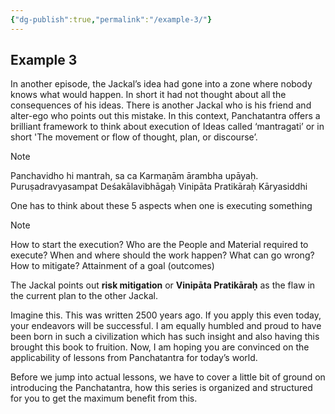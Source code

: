 ```yaml
---
{"dg-publish":true,"permalink":"/example-3/"}
---
```


## Example 3

In another episode, the Jackal’s idea had gone into a zone where nobody knows what would happen. In short it had not thought about all the consequences of his ideas. There is another Jackal who is his friend and alter-ego who points out this mistake. In this context, Panchatantra offers a brilliant framework to think about execution of Ideas called ‘mantragati’ or in short 'The movement or flow of thought, plan, or discourse’.

> [!note]
> Panchavidho hi mantrah, sa ca
> Karmaṇām ārambha upāyaḥ.
> Puruṣadravyasampat
> Deśakālavibhāgaḥ
> Vinipāta Pratikāraḥ
> Kāryasiddhi


One has to think about these 5 aspects when one is executing something

> [!note]
> How to start the execution?
> Who are the People and Material required to execute?
> When and where should the work happen?
> What can go wrong? How to mitigate?
> Attainment of a goal (outcomes)


The Jackal points out **risk mitigation** or **Vinipāta Pratikāraḥ** as the flaw in the current plan to the other Jackal.  

Imagine this. This was written 2500 years ago. If you apply this even today, your endeavors will be successful.  I am equally humbled and proud to have been born in such a civilization which has such insight and also having this brought this book to fruition. Now, I am hoping you are convinced on the applicability of lessons from Panchatantra for today’s world.  

Before we jump into actual lessons,  we have to cover a little bit of ground on introducing the Panchatantra, how this series is organized and structured for you to get the maximum benefit from this.